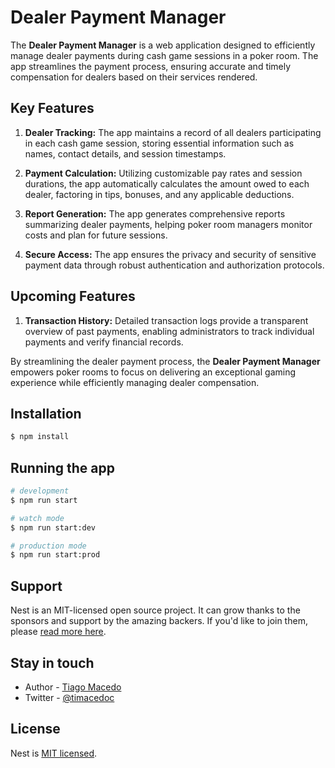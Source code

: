 # Dealer Payment Manager

The **Dealer Payment Manager** is a web application designed to efficiently manage dealer payments during cash game sessions in a poker room. The app streamlines the payment process, ensuring accurate and timely compensation for dealers based on their services rendered.

## Key Features

1. **Dealer Tracking:** The app maintains a record of all dealers participating in each cash game session, storing essential information such as names, contact details, and session timestamps.

2. **Payment Calculation:** Utilizing customizable pay rates and session durations, the app automatically calculates the amount owed to each dealer, factoring in tips, bonuses, and any applicable deductions.

3. **Report Generation:** The app generates comprehensive reports summarizing dealer payments, helping poker room managers monitor costs and plan for future sessions.

4. **Secure Access:** The app ensures the privacy and security of sensitive payment data through robust authentication and authorization protocols.

## Upcoming Features

1. **Transaction History:** Detailed transaction logs provide a transparent overview of past payments, enabling administrators to track individual payments and verify financial records.

By streamlining the dealer payment process, the **Dealer Payment Manager** empowers poker rooms to focus on delivering an exceptional gaming experience while efficiently managing dealer compensation.

## Installation

```bash
$ npm install
```

## Running the app

```bash
# development
$ npm run start

# watch mode
$ npm run start:dev

# production mode
$ npm run start:prod
```

## Support

Nest is an MIT-licensed open source project. It can grow thanks to the sponsors and support by the amazing backers. If you'd like to join them, please [read more here](https://docs.nestjs.com/support).

## Stay in touch

- Author - [Tiago Macedo](https://github.com/TiMacedoC)
- Twitter - [@timacedoc](https://twitter.com/nestframework)

## License

Nest is [MIT licensed](LICENSE).

